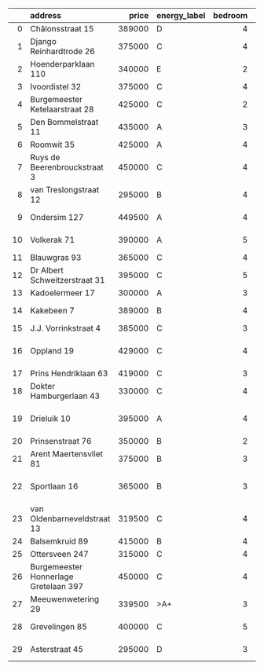 |    | address                               |   price | energy_label   |   bedroom | city                     |   house_age |   house_id |
|---:|:--------------------------------------|--------:|:---------------|----------:|:-------------------------|------------:|-----------:|
|  0 | Châlonsstraat 15                      |  389000 | D              |         4 | rotterdam                |          95 |   43489180 |
|  1 | Django Reinhardtrode 26               |  375000 | C              |         4 | zoetermeer               |          45 |   43480355 |
|  2 | Hoenderparklaan 110                   |  340000 | E              |         2 | kwintsheul               |          99 |   43487870 |
|  3 | Ivoordistel 32                        |  375000 | C              |         4 | rotterdam                |          51 |   43482527 |
|  4 | Burgemeester Ketelaarstraat 28        |  425000 | C              |         2 | warmond                  |          89 |   43480741 |
|  5 | Den Bommelstraat 11                   |  435000 | A              |         3 | zoetermeer               |          22 |   43488306 |
|  6 | Roomwit 35                            |  425000 | A              |         4 | zoetermeer               |          35 |   43480307 |
|  7 | Ruys de Beerenbrouckstraat 3          |  450000 | C              |         4 | naaldwijk                |          38 |   43481263 |
|  8 | van Treslongstraat 12                 |  295000 | B              |         4 | nieuw-beijerland         |          53 |   43487195 |
|  9 | Ondersim 127                          |  449500 | A              |         4 | hoogvliet-rotterdam      |          19 |   43481133 |
| 10 | Volkerak 71                           |  390000 | A              |         5 | alphen-aan-den-rijn      |          53 |   43482401 |
| 11 | Blauwgras 93                          |  365000 | C              |         4 | rotterdam                |          55 |   43488114 |
| 12 | Dr Albert Schweitzerstraat 31         |  395000 | C              |         5 | bergambacht              |          52 |   43481748 |
| 13 | Kadoelermeer 17                       |  300000 | A              |         3 | rotterdam                |          38 |   43480430 |
| 14 | Kakebeen 7                            |  389000 | B              |         4 | krimpen-aan-de-lek       |          41 |   43489564 |
| 15 | J.J. Vorrinkstraat 4                  |  385000 | C              |         3 | papendrecht              |          53 |   43488742 |
| 16 | Oppland 19                            |  429000 | C              |         4 | capelle-aan-den-ijssel   |          51 |   43488123 |
| 17 | Prins Hendriklaan 63                  |  419000 | C              |         3 | vlaardingen              |          86 |   43481187 |
| 18 | Dokter Hamburgerlaan 43               |  330000 | C              |         4 | boskoop                  |          57 |   43480924 |
| 19 | Drieluik 10                           |  395000 | A              |         4 | capelle-aan-den-ijssel   |          41 |   43487215 |
| 20 | Prinsenstraat 76                      |  350000 | B              |         2 | bodegraven               |          98 |   43489181 |
| 21 | Arent Maertensvliet 81                |  375000 | B              |         3 | barendrecht              |          37 |   43480290 |
| 22 | Sportlaan 16                          |  365000 | B              |         3 | ouderkerk-aan-den-ijssel |          36 |   43488588 |
| 23 | van Oldenbarneveldstraat 13           |  319500 | C              |         4 | nieuw-beijerland         |          56 |   43481306 |
| 24 | Balsemkruid 89                        |  415000 | B              |         4 | rotterdam                |          59 |   43489088 |
| 25 | Ottersveen 247                        |  315000 | C              |         4 | spijkenisse              |          51 |   43481345 |
| 26 | Burgemeester Honnerlage Gretelaan 397 |  450000 | C              |         4 | schiedam                 |          35 |   43481836 |
| 27 | Meeuwenwetering 29                    |  339500 | >A+            |         3 | hoogvliet-rotterdam      |          70 |   43480391 |
| 28 | Grevelingen 85                        |  400000 | C              |         5 | alphen-aan-den-rijn      |          53 |   43489286 |
| 29 | Asterstraat 45                        |  295000 | D              |         3 | oud-beijerland           |          61 |   43489902 |